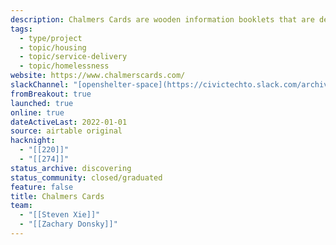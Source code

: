 ```yaml
---
description: Chalmers Cards are wooden information booklets that are designed to be given out at Toronto's emergency shelters and to folks sleeping on the streets of Toronto. They explain how to access social services!
tags:
  - type/project
  - topic/housing
  - topic/service-delivery
  - topic/homelessness
website: https://www.chalmerscards.com/
slackChannel: "[openshelter-space](https://civictechto.slack.com/archives/C8ZRFH7JShttps://civictechto.slack.com/archives/C8ZRFH7JS)"
fromBreakout: true
launched: true
online: true
dateActiveLast: 2022-01-01
source: airtable original
hacknight:
  - "[[220]]"
  - "[[274]]"
status_archive: discovering
status_community: closed/graduated
feature: false
title: Chalmers Cards
team:
  - "[[Steven Xie]]"
  - "[[Zachary Donsky]]"
---
```

